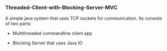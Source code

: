 ### Threaded-Client-with-Blocking-Server-MVC

A simple java system that uses TCP sockets for communication. Its consists of two parts:

* Multithreaded commandline client app

* Blocking Server that uses Java IO 
